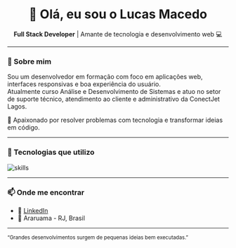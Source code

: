 <h1 align="center">👋 Olá, eu sou o Lucas Macedo</h1>

<p align="center">
  <strong>Full Stack Developer</strong> | Amante de tecnologia e desenvolvimento web 💻
</p>

---

### 🚀 Sobre mim

Sou um desenvolvedor em formação com foco em aplicações web, interfaces responsivas e boa experiência do usuário.  
Atualmente curso Análise e Desenvolvimento de Sistemas e atuo no setor de suporte técnico, atendimento ao cliente e administrativo da ConectJet Lagos.

🎯 Apaixonado por resolver problemas com tecnologia e transformar ideias em código.

---

### 🧰 Tecnologias que utilizo

<img src="https://skillicons.dev/icons?i=html,css,js,git,github,figma,vscode" alt="skills" />

---

### 📫 Onde me encontrar

- 💼 [LinkedIn](https://www.linkedin.com/in/lucasmacedo-dev/) 
- 📌 Araruama - RJ, Brasil

---

<sup>“Grandes desenvolvimentos surgem de pequenas ideias bem executadas.”</sup>


<!--
**LucasMacedoDev/LucasMacedoDev** is a ✨ _special_ ✨ repository because its `README.md` (this file) appears on your GitHub profile.

Here are some ideas to get you started:

- 🔭 I’m currently working on ...
- 🌱 I’m currently learning ...
- 👯 I’m looking to collaborate on ...
- 🤔 I’m looking for help with ...
- 💬 Ask me about ...
- 📫 How to reach me: ...
- 😄 Pronouns: ...
- ⚡ Fun fact: ...
-->

